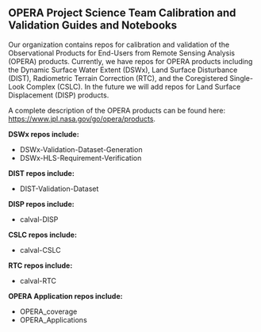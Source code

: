 ## OPERA Project Science Team Calibration and Validation Guides and Notebooks

Our organization contains repos for calibration and validation of the Observational Products for End-Users from Remote Sensing Analysis (OPERA) products. Currently, we have repos for OPERA products including the Dynamic Surface Water Extent (DSWx), Land Surface Disturbance (DIST), Radiometric Terrain Correction (RTC), and the Coregistered Single-Look Complex (CSLC). In the future we will add repos for Land Surface Displacement (DISP) products.

A complete description of the OPERA products can be found here: https://www.jpl.nasa.gov/go/opera/products. 

**DSWx repos include:**
- DSWx-Validation-Dataset-Generation  
- DSWx-HLS-Requirement-Verification 

**DIST repos include:**
- DIST-Validation-Dataset

**DISP repos include:**
- calval-DISP
  
**CSLC repos include:**
- calval-CSLC

**RTC repos include:**
- calval-RTC



**OPERA Application repos include:**
- OPERA_coverage
- OPERA_Applications 


<!--

**Here are some ideas to get you started:**

🙋‍♀️ A short introduction - what is your organization all about?
🌈 Contribution guidelines - how can the community get involved?
👩‍💻 Useful resources - where can the community find your docs? Is there anything else the community should know?
🍿 Fun facts - what does your team eat for breakfast?
🧙 Remember, you can do mighty things with the power of [Markdown](https://docs.github.com/github/writing-on-github/getting-started-with-writing-and-formatting-on-github/basic-writing-and-formatting-syntax)
-->
